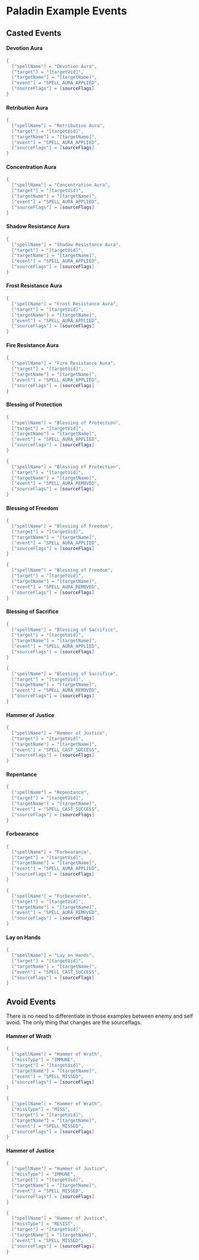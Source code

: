 # Paladin Example Events

## Casted Events

#### Devotion Aura

```lua
{
  ["spellName"] = "Devotion Aura",
  ["target"] = "[targetUid]",
  ["targetName"] = "[targetName]",
  ["event"] = "SPELL_AURA_APPLIED",
  ["sourceFlags"] = [sourceFlags]
}
```

#### Retribution Aura

```lua
{
  ["spellName"] = "Retribution Aura",
  ["target"] = "[targetUid]",
  ["targetName"] = "[targetName]",
  ["event"] = "SPELL_AURA_APPLIED",
  ["sourceFlags"] = [sourceFlags]
}
```

#### Concentration Aura

```lua
{
  ["spellName"] = "Concentration Aura",
  ["target"] = "[targetUid]",
  ["targetName"] = "[targetName]",
  ["event"] = "SPELL_AURA_APPLIED",
  ["sourceFlags"] = [sourceFlags]
}
```

#### Shadow Resistance Aura

```lua
{
  ["spellName"] = "Shadow Resistance Aura",
  ["target"] = "[targetUid]",
  ["targetName"] = "[targetName]",
  ["event"] = "SPELL_AURA_APPLIED",
  ["sourceFlags"] = [sourceFlags]
}
```

#### Frost Resistance Aura

```lua
{
  ["spellName"] = "Frost Resistance Aura",
  ["target"] = "[targetUid]",
  ["targetName"] = "[targetName]",
  ["event"] = "SPELL_AURA_APPLIED",
  ["sourceFlags"] = [sourceFlags]
}
```

#### Fire Resistance Aura

```lua
{
  ["spellName"] = "Fire Resistance Aura",
  ["target"] = "[targetUid]",
  ["targetName"] = "[targetName]",
  ["event"] = "SPELL_AURA_APPLIED",
  ["sourceFlags"] = [sourceFlags]
}
```

#### Blessing of Protection

```lua
{
  ["spellName"] = "Blessing of Protection",
  ["target"] = "[targetUid]",
  ["targetName"] = "[targetName]",
  ["event"] = "SPELL_AURA_APPLIED",
  ["sourceFlags"] = [sourceFlags]
}
```

```lua
{
  ["spellName"] = "Blessing of Protection",
  ["target"] = "[targetUid]",
  ["targetName"] = "[targetName]",
  ["event"] = "SPELL_AURA_REMOVED",
  ["sourceFlags"] = [sourceFlags]
}
```


#### Blessing of Freedom

```lua
{
  ["spellName"] = "Blessing of Freedom",
  ["target"] = "[targetUid]",
  ["targetName"] = "[targetName]",
  ["event"] = "SPELL_AURA_APPLIED",
  ["sourceFlags"] = [sourceFlags]
}
```

```lua
{
  ["spellName"] = "Blessing of Freedom",
  ["target"] = "[targetUid]",
  ["targetName"] = "[targetName]",
  ["event"] = "SPELL_AURA_REMOVED",
  ["sourceFlags"] = [sourceFlags]
}
```


#### Blessing of Sacrifice

```lua
{
  ["spellName"] = "Blessing of Sacrifice",
  ["target"] = "[targetUid]",
  ["targetName"] = "[targetName]",
  ["event"] = "SPELL_AURA_APPLIED",
  ["sourceFlags"] = [sourceFlags]
}
```

```lua
{
  ["spellName"] = "Blessing of Sacrifice",
  ["target"] = "[targetUid]",
  ["targetName"] = "[targetName]",
  ["event"] = "SPELL_AURA_REMOVED",
  ["sourceFlags"] = [sourceFlags]
}
```

#### Hammer of Justice

```lua
{
  ["spellName"] = "Hammer of Justice",
  ["target"] = "[targetUid]",
  ["targetName"] = "[targetName]",
  ["event"] = "SPELL_CAST_SUCCESS",
  ["sourceFlags"] = [sourceFlags]
}
```

#### Repentance

```lua
{
  ["spellName"] = "Repentance",
  ["target"] = "[targetUid]",
  ["targetName"] = "[targetName]",
  ["event"] = "SPELL_CAST_SUCCESS",
  ["sourceFlags"] = [sourceFlags]
}
```

#### Forbearance

```lua
{
  ["spellName"] = "Forbearance",
  ["target"] = "[targetUid]",
  ["targetName"] = "[targetName]",
  ["event"] = "SPELL_AURA_APPLIED",
  ["sourceFlags"] = [sourceFlags]
}
```

```lua
{
  ["spellName"] = "Forbearance",
  ["target"] = "[targetUid]",
  ["targetName"] = "[targetName]",
  ["event"] = "SPELL_AURA_REMOVED",
  ["sourceFlags"] = [sourceFlags]
}
```

#### Lay on Hands

```lua
{
  ["spellName"] = "Lay on Hands",
  ["target"] = "[targetUid]",
  ["targetName"] = "[targetName]",
  ["event"] = "SPELL_CAST_SUCCESS",
  ["sourceFlags"] = [sourceFlags]
}
```

## Avoid Events

There is no need to differentiate in those examples between enemy and self avoid. The only thing that changes are the sourceflags.

#### Hammer of Wrath

```lua
{
  ["spellName"] = "Hammer of Wrath",
  ["missType"] = "IMMUNE",
  ["target"] = "[targetUid]",
  ["targetName"] = "[targetName]",
  ["event"] = "SPELL_MISSED",
  ["sourceFlags"] = [sourceFlags]
}
```

```lua
{
  ["spellName"] = "Hammer of Wrath",
  ["missType"] = "MISS",
  ["target"] = "[targetUid]",
  ["targetName"] = "[targetName]",
  ["event"] = "SPELL_MISSED",
  ["sourceFlags"] = [sourceFlags]
}
```

#### Hammer of Justice

```lua
{
  ["spellName"] = "Hammer of Justice",
  ["missType"] = "IMMUNE",
  ["target"] = "[targetUid]",
  ["targetName"] = "[targetName]",
  ["event"] = "SPELL_MISSED",
  ["sourceFlags"] = [sourceFlags]
}
```

```lua
{
  ["spellName"] = "Hammer of Justice",
  ["missType"] = "RESIST",
  ["target"] = "[targetUid]",
  ["targetName"] = "[targetName]",
  ["event"] = "SPELL_MISSED",
  ["sourceFlags"] = [sourceFlags]
}
```
